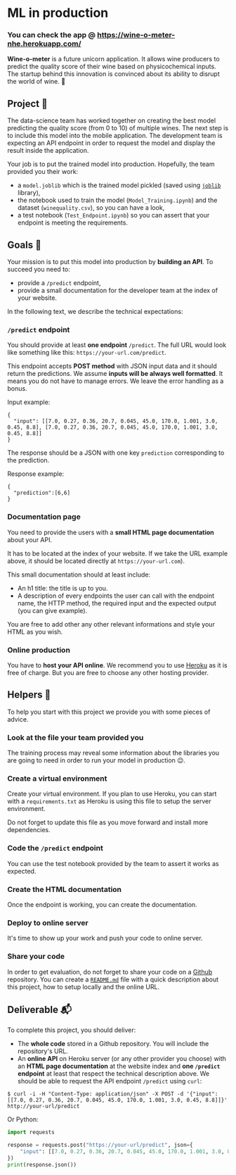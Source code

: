 # ML in production

### You can check the app @ https://wine-o-meter-nhe.herokuapp.com/

**Wine-o-meter** is a future unicorn application. It allows wine producers to predict the quality score of their wine based on physicochemical inputs. The startup behind this innovation is convinced about its ability to disrupt the world of wine. 🍷

## Project 🚧

The data-science team has worked together on creating the best model predicting the quality score (from 0 to 10) of multiple wines. The next step is to include this model into the mobile application. The development team is expecting an API endpoint in order to request the model and display the result inside the application.

Your job is to put the trained model into production. Hopefully, the team provided you their work:

- a `model.joblib` which is the trained model pickled (saved using [`joblib`](https://scikit-learn.org/stable/modules/model_persistence.html#python-specific-serialization) library),
- the notebook used to train the model (`Model_Training.ipynb`) and the dataset (`winequality.csv`), so you can have a look,
- a test notebook (`Test_Endpoint.ipynb`) so you can assert that your endpoint is meeting the requirements.

## Goals 🎯

Your mission is to put this model into production by **building an API**. To succeed you need to:

- provide a `/predict` endpoint,
- provide a small documentation for the developer team at the index of your website.

In the following text, we describe the technical expectations:

###  `/predict` endpoint

You should provide at least **one endpoint** `/predict`. The full URL would look like something like this: `https://your-url.com/predict`.

This endpoint accepts **POST method** with JSON input data and it should return the predictions. We assume **inputs will be always well formatted**. It means you do not have to manage errors. We leave the error handling as a bonus.

Input example:

```
{
  "input": [[7.0, 0.27, 0.36, 20.7, 0.045, 45.0, 170.0, 1.001, 3.0, 0.45, 8.8], [7.0, 0.27, 0.36, 20.7, 0.045, 45.0, 170.0, 1.001, 3.0, 0.45, 8.8]]
}
```

The response should be a JSON with one key `prediction` corresponding to the prediction.

Response example:

```
{
  "prediction":[6,6]
}
```

### Documentation page

You need to provide the users with a **small HTML page documentation** about your API.

It has to be located at the index of your website. If we take the URL example above, it should be located directly at `https://your-url.com`).

This small documentation should at least include:
- An h1 title: the title is up to you.
- A description of every endpoints the user can call with the endpoint name, the HTTP method, the required input and the expected output (you can give example).

You are free to add other any other relevant informations and style your HTML as you wish.

### Online production

You have to **host your API online**. We recommend you to use [Heroku](https://www.heroku.com/) as it is free of charge. But you are free to choose any other hosting provider.

## Helpers 🦮

To help you start with this project we provide you with some pieces of advice.

### Look at the file your team provided you

The training process may reveal some information about the libraries you are going to need in order to run your model in production 😉.

### Create a virtual environment

Create your virtual environment. If you plan to use Heroku, you can start with a `requirements.txt` as Heroku is using this file to setup the server environment.

Do not forget to update this file as you move forward and install more dependencies.

### Code the `/predict` endpoint

You can use the test notebook provided by the team to assert it works as expected.

### Create the HTML documentation

Once the endpoint is working, you can create the documentation.

### Deploy to online server

It's time to show up your work and push your code to online server.

### Share your code

In order to get evaluation, do not forget to share your code on a [Github](https://github.com/) repository. You can create a [`README.md`](https://guides.github.com/features/mastering-markdown/) file with a quick description about this project, how to setup locally and the online URL.

## Deliverable 📬

To complete this project, you should deliver:

- The **whole code** stored in a Github repository. You will include the repository's URL.
- An **online API** on Heroku server (or any other provider you choose) with an **HTML page documentation** at the website index and **one `/predict` endpoint** at least that respect the technical description above. We should be able to request the API endpoint `/predict` using `curl`:

```shell
$ curl -i -H "Content-Type: application/json" -X POST -d '{"input": [[7.0, 0.27, 0.36, 20.7, 0.045, 45.0, 170.0, 1.001, 3.0, 0.45, 8.8]]}' http://your-url/predict
```

Or Python:

```python
import requests

response = requests.post("https://your-url/predict", json={
    "input": [[7.0, 0.27, 0.36, 20.7, 0.045, 45.0, 170.0, 1.001, 3.0, 0.45, 8.8]]
})
print(response.json())
```
